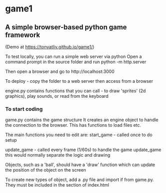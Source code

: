 # game1
## A simple browser-based python game framework 

(Demo at https://tonyatliv.github.io/game1/)

To test locally, you can run a simple web server via python
Open a command prompt in the source folder and run
python -m http.server

Then open a browser and go to http://localhost:3000

To deploy - copy the folder to a web server then access from a browser

engine.py contains functions that you can call - to draw 'sprites' (2d graphics), play sounds, or read from the keyboard

### To start coding

game.py contains the game structure
It creates an engine object to handle the connection to the browser.
This has functions to load files etc.

The main functions you need to edit are:
start_game - called once to do setup

update_game - called every frame (1/60s) to handle the game update_game
this would normally separate the logic and drawing

Objects, such as a 'ball', should have a 'draw' function which can update the position of the object on the screen

To create new types of object, add a .py file and import if from game.py. They must be included in the <py-config> section of index.html

